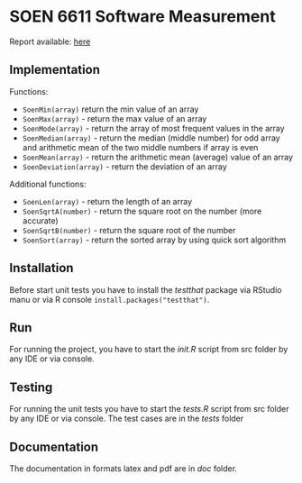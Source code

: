# SOEN 6611 Software Measurement 
Report available: [here](https://github.com/4ban/soen6611/blob/master/doc/Report.pdf)
## Implementation
Functions: 
* `SoenMin(array)` return the min value of an array
* `SoenMax(array)` - return the max value of an array
* `SoenMode(array)` - return the array of most frequent values in the array
* `SoenMedian(array)` - return the median (middle number) for odd array and arithmetic mean of the two middle numbers if array is even
* `SoenMean(array)` - return the arithmetic mean (average) value of an array
* `SoenDeviation(array)` - return the deviation of an array

Additional functions: 
* `SoenLen(array)` - return the length of an array
* `SoenSqrtA(number)` - return the square root on the number (more accurate)
* `SoenSqrtB(number)` - return the square root of the number
* `SoenSort(array)` - return the sorted array by using quick sort algorithm

## Installation
Before start unit tests you have to install the *testthat* package via RStudio manu or via R console `install.packages("testthat")`.

## Run
For running the project, you have to start the *init.R* script from src folder by any IDE or via console.

## Testing
For running the unit tests you have to start the *tests.R* script from src folder by any IDE or via console.
The test cases are in the *tests* folder

## Documentation
The documentation in formats latex and pdf are in *doc* folder.
